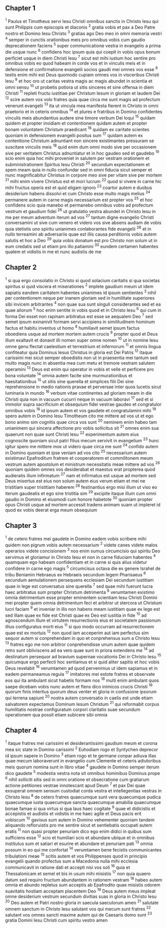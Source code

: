 ## Chapter 1

<sup>1</sup> Paulus et Timotheus servi Iesu Christi omnibus sanctis in Christo Iesu qui sunt Philippis cum episcopis et diaconis
<sup>2</sup> gratia vobis et pax a Deo Patre nostro et Domino Iesu Christo
<sup>3</sup> gratias ago Deo meo in omni memoria vestri
<sup>4</sup> semper in cunctis orationibus meis pro omnibus vobis cum gaudio deprecationem faciens
<sup>5</sup> super communicatione vestra in evangelio a prima die usque nunc
<sup>6</sup> confidens hoc ipsum quia qui coepit in vobis opus bonum perficiet usque in diem Christi Iesu
<sup>7</sup> sicut est mihi iustum hoc sentire pro omnibus vobis eo quod habeam in corde vos et in vinculis meis et in defensione et confirmatione evangelii socios gaudii mei omnes vos esse
<sup>8</sup> testis enim mihi est Deus quomodo cupiam omnes vos in visceribus Christi Iesu
<sup>9</sup> et hoc oro ut caritas vestra magis ac magis abundet in scientia et omni sensu
<sup>10</sup> ut probetis potiora ut sitis sinceres et sine offensa in diem Christi
<sup>11</sup> repleti fructu iustitiae per Christum Iesum in gloriam et laudem Dei
<sup>12</sup> scire autem vos volo fratres quia quae circa me sunt magis ad profectum venerunt evangelii
<sup>13</sup> ita ut vincula mea manifesta fierent in Christo in omni praetorio et in ceteris omnibus
<sup>14</sup> et plures e fratribus in Domino confidentes vinculis meis abundantius audere sine timore verbum Dei loqui
<sup>15</sup> quidam quidem et propter invidiam et contentionem quidam autem et propter bonam voluntatem Christum praedicant
<sup>16</sup> quidam ex caritate scientes quoniam in defensionem evangelii positus sum
<sup>17</sup> quidam autem ex contentione Christum adnuntiant non sincere existimantes pressuram se suscitare vinculis meis
<sup>18</sup> quid enim dum omni modo sive per occasionem sive per veritatem Christus adnuntiatur et in hoc gaudeo sed et gaudebo
<sup>19</sup> scio enim quia hoc mihi proveniet in salutem per vestram orationem et subministrationem Spiritus Iesu Christi
<sup>20</sup> secundum expectationem et spem meam quia in nullo confundar sed in omni fiducia sicut semper et nunc magnificabitur Christus in corpore meo sive per vitam sive per mortem
<sup>21</sup> mihi enim vivere Christus est et mori lucrum
<sup>22</sup> quod si vivere in carne hic mihi fructus operis est et quid eligam ignoro
<sup>23</sup> coartor autem e duobus desiderium habens dissolvi et cum Christo esse multo magis melius
<sup>24</sup> permanere autem in carne magis necessarium est propter vos
<sup>25</sup> et hoc confidens scio quia manebo et permanebo omnibus vobis ad profectum vestrum et gaudium fidei
<sup>26</sup> ut gratulatio vestra abundet in Christo Iesu in me per meum adventum iterum ad vos
<sup>27</sup> tantum digne evangelio Christi conversamini ut sive cum venero et videro vos sive absens audiam de vobis quia stetistis uno spiritu unianimes conlaborantes fide evangelii
<sup>28</sup> et in nullo terreamini ab adversariis quae est illis causa perditionis vobis autem salutis et hoc a Deo
<sup>29</sup> quia vobis donatum est pro Christo non solum ut in eum credatis sed ut etiam pro illo patiamini
<sup>30</sup> eundem certamen habentes qualem et vidistis in me et nunc audistis de me
## Chapter 2

<sup>1</sup> si qua ergo consolatio in Christo si quod solacium caritatis si qua societas spiritus si quid viscera et miserationes
<sup>2</sup> implete gaudium meum ut idem sapiatis eandem caritatem habentes unianimes id ipsum sentientes
<sup>3</sup> nihil per contentionem neque per inanem gloriam sed in humilitate superiores sibi invicem arbitrantes
<sup>4</sup> non quae sua sunt singuli considerantes sed et ea quae aliorum
<sup>5</sup> hoc enim sentite in vobis quod et in Christo Iesu
<sup>6</sup> qui cum in forma Dei esset non rapinam arbitratus est esse se aequalem Deo
<sup>7</sup> sed semet ipsum exinanivit formam servi accipiens in similitudinem hominum factus et habitu inventus ut homo
<sup>8</sup> humiliavit semet ipsum factus oboediens usque ad mortem mortem autem crucis
<sup>9</sup> propter quod et Deus illum exaltavit et donavit illi nomen super omne nomen
<sup>10</sup> ut in nomine Iesu omne genu flectat caelestium et terrestrium et infernorum
<sup>11</sup> et omnis lingua confiteatur quia Dominus Iesus Christus in gloria est Dei Patris
<sup>12</sup> itaque carissimi mei sicut semper oboedistis non ut in praesentia mei tantum sed multo magis nunc in absentia mea cum metu et tremore vestram salutem operamini
<sup>13</sup> Deus est enim qui operatur in vobis et velle et perficere pro bona voluntate
<sup>14</sup> omnia autem facite sine murmurationibus et haesitationibus
<sup>15</sup> ut sitis sine querella et simplices filii Dei sine reprehensione in medio nationis pravae et perversae inter quos lucetis sicut luminaria in mundo
<sup>16</sup> verbum vitae continentes ad gloriam meam in die Christi quia non in vacuum cucurri neque in vacuum laboravi
<sup>17</sup> sed et si immolor supra sacrificium et obsequium fidei vestrae gaudeo et congratulor omnibus vobis
<sup>18</sup> id ipsum autem et vos gaudete et congratulamini mihi
<sup>19</sup> spero autem in Domino Iesu Timotheum cito me mittere ad vos ut et ego bono animo sim cognitis quae circa vos sunt
<sup>20</sup> neminem enim habeo tam unianimem qui sincera affectione pro vobis sollicitus sit
<sup>21</sup> omnes enim sua quaerunt non quae sunt Christi Iesu
<sup>22</sup> experimentum autem eius cognoscite quoniam sicut patri filius mecum servivit in evangelium
<sup>23</sup> hunc igitur spero me mittere mox ut videro quae circa me sunt
<sup>24</sup> confido autem in Domino quoniam et ipse veniam ad vos cito
<sup>25</sup> necessarium autem existimavi Epafroditum fratrem et cooperatorem et commilitonem meum vestrum autem apostolum et ministrum necessitatis meae mittere ad vos
<sup>26</sup> quoniam quidem omnes vos desiderabat et maestus erat propterea quod audieratis illum infirmatum
<sup>27</sup> nam et infirmatus est usque ad mortem sed Deus misertus est eius non solum autem eius verum etiam et mei ne tristitiam super tristitiam haberem
<sup>28</sup> festinantius ergo misi illum ut viso eo iterum gaudeatis et ego sine tristitia sim
<sup>29</sup> excipite itaque illum cum omni gaudio in Domino et eiusmodi cum honore habetote
<sup>30</sup> quoniam propter opus Christi usque ad mortem accessit tradens animam suam ut impleret id quod ex vobis deerat erga meum obsequium
## Chapter 3

<sup>1</sup> de cetero fratres mei gaudete in Domino eadem vobis scribere mihi quidem non pigrum vobis autem necessarium
<sup>2</sup> videte canes videte malos operarios videte concisionem
<sup>3</sup> nos enim sumus circumcisio qui spiritu Deo servimus et gloriamur in Christo Iesu et non in carne fiduciam habentes
<sup>4</sup> quamquam ego habeam confidentiam et in carne si quis alius videtur confidere in carne ego magis
<sup>5</sup> circumcisus octava die ex genere Israhel de tribu Beniamin Hebraeus ex Hebraeis secundum legem Pharisaeus
<sup>6</sup> secundum aemulationem persequens ecclesiam Dei secundum iustitiam quae in lege est conversatus sine querella
<sup>7</sup> sed quae mihi fuerunt lucra haec arbitratus sum propter Christum detrimenta
<sup>8</sup> verumtamen existimo omnia detrimentum esse propter eminentem scientiam Iesu Christi Domini mei propter quem omnia detrimentum feci et arbitror ut stercora ut Christum lucri faciam
<sup>9</sup> et inveniar in illo non habens meam iustitiam quae ex lege est sed illam quae ex fide est Christi quae ex Deo est iustitia in fide
<sup>10</sup> ad agnoscendum illum et virtutem resurrectionis eius et societatem passionum illius configuratus morti eius
<sup>11</sup> si quo modo occurram ad resurrectionem quae est ex mortuis
<sup>12</sup> non quod iam acceperim aut iam perfectus sim sequor autem si conprehendam in quo et conprehensus sum a Christo Iesu
<sup>13</sup> fratres ego me non arbitror conprehendisse unum autem quae quidem retro sunt obliviscens ad ea vero quae sunt in priora extendens me
<sup>14</sup> ad destinatum persequor ad bravium supernae vocationis Dei in Christo Iesu
<sup>15</sup> quicumque ergo perfecti hoc sentiamus et si quid aliter sapitis et hoc vobis Deus revelabit
<sup>16</sup> verumtamen ad quod pervenimus ut idem sapiamus et in eadem permaneamus regula
<sup>17</sup> imitatores mei estote fratres et observate eos qui ita ambulant sicut habetis formam nos
<sup>18</sup> multi enim ambulant quos saepe dicebam vobis nunc autem et flens dico inimicos crucis Christi
<sup>19</sup> quorum finis interitus quorum deus venter et gloria in confusione ipsorum qui terrena sapiunt
<sup>20</sup> nostra autem conversatio in caelis est unde etiam salvatorem expectamus Dominum Iesum Christum
<sup>21</sup> qui reformabit corpus humilitatis nostrae configuratum corpori claritatis suae secundum operationem qua possit etiam subicere sibi omnia
## Chapter 4

<sup>1</sup> itaque fratres mei carissimi et desiderantissimi gaudium meum et corona mea sic state in Domino carissimi
<sup>2</sup> Euhodiam rogo et Syntychen deprecor id ipsum sapere in Domino
<sup>3</sup> etiam rogo et te germane conpar adiuva illas quae mecum laboraverunt in evangelio cum Clemente et ceteris adiutoribus meis quorum nomina sunt in libro vitae
<sup>4</sup> gaudete in Domino semper iterum dico gaudete
<sup>5</sup> modestia vestra nota sit omnibus hominibus Dominus prope
<sup>6</sup> nihil solliciti sitis sed in omni oratione et obsecratione cum gratiarum actione petitiones vestrae innotescant apud Deum
<sup>7</sup> et pax Dei quae exsuperat omnem sensum custodiat corda vestra et intellegentias vestras in Christo Iesu
<sup>8</sup> de cetero fratres quaecumque sunt vera quaecumque pudica quaecumque iusta quaecumque sancta quaecumque amabilia quaecumque bonae famae si qua virtus si qua laus haec cogitate
<sup>9</sup> quae et didicistis et accepistis et audistis et vidistis in me haec agite et Deus pacis erit vobiscum
<sup>10</sup> gavisus sum autem in Domino vehementer quoniam tandem aliquando refloruistis pro me sentire sicut et sentiebatis occupati autem eratis
<sup>11</sup> non quasi propter penuriam dico ego enim didici in quibus sum sufficiens esse
<sup>12</sup> scio et humiliari scio et abundare ubique et in omnibus institutus sum et satiari et esurire et abundare et penuriam pati
<sup>13</sup> omnia possum in eo qui me confortat
<sup>14</sup> verumtamen bene fecistis communicantes tribulationi meae
<sup>15</sup> scitis autem et vos Philippenses quod in principio evangelii quando profectus sum a Macedonia nulla mihi ecclesia communicavit in ratione dati et accepti nisi vos soli
<sup>16</sup> quia et Thessalonicam et semel et bis in usum mihi misistis
<sup>17</sup> non quia quaero datum sed requiro fructum abundantem in rationem vestram
<sup>18</sup> habeo autem omnia et abundo repletus sum acceptis ab Epafrodito quae misistis odorem suavitatis hostiam acceptam placentem Deo
<sup>19</sup> Deus autem meus impleat omne desiderium vestrum secundum divitias suas in gloria in Christo Iesu
<sup>20</sup> Deo autem et Patri nostro gloria in saecula saeculorum amen
<sup>21</sup> salutate omnem sanctum in Christo Iesu salutant vos qui mecum sunt fratres
<sup>22</sup> salutant vos omnes sancti maxime autem qui de Caesaris domo sunt
<sup>23</sup> gratia Domini Iesu Christi cum spiritu vestro amen